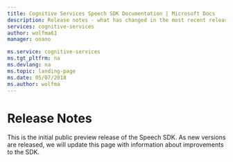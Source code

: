 ```yaml
---
title: Cognitive Services Speech SDK Documentation | Microsoft Docs
description: Release notes - what has changed in the most recent releases
services: cognitive-services
author: wolfma61
manager: onano

ms.service: cognitive-services
ms.tgt_pltfrm: na
ms.devlang: na
ms.topic: landing-page
ms.date: 05/07/2018
ms.author: wolfma
---
```


# Release Notes

This is the initial public preview release of the Speech SDK. As new versions are released, we will update this page with information about improvements to the SDK.